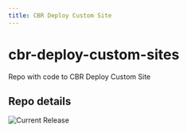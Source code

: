 ```yaml
---
title: CBR Deploy Custom Site
---
```


# cbr-deploy-custom-sites
Repo with code to CBR Deploy Custom Site

## Repo details

![Current Release](https://img.shields.io/badge/release-v0.3.1-blue)

